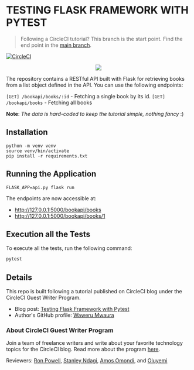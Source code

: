 # TESTING FLASK FRAMEWORK WITH PYTEST

> Following a CircleCI tutorial? This branch is the start point. Find the end point in the [main branch][main-branch].

[![CircleCI](https://dl.circleci.com/status-badge/img/gh/CIRCLECI-GWP/testing-flask-pytest/tree/main.svg?style=svg)](https://dl.circleci.com/status-badge/redirect/gh/CIRCLECI-GWP/testing-flask-pytest/tree/main)

<p align="center"><img src="https://avatars3.githubusercontent.com/u/59034516"></p>

The repository contains a RESTful API built with Flask for retrieving books from a list object defined in the API. You can use the following endpoints:

`[GET] /bookapi/books/:id` - Fetching a single book by its id.
`[GET] /bookapi/books` - Fetching all books

**Note**: <i> The data is hard-coded to keep the tutorial simple, nothing fancy</i> :)

## Installation

```shell
python -m venv venv
source venv/bin/activate
pip install -r requirements.txt
```

## Running the Application

`FLASK_APP=api.py flask run`

The endpoints are now accessible at:

- <http://127.0.0.1:5000/bookapi/books>
- <http://127.0.0.1:5000/bookapi/books/1>

## Execution all the Tests

To execute all the tests, run the following command:

```bash
pytest
```

## Details

This repo is built following a tutorial published on CircleCI blog under the CircleCI Guest Writer Program.

- Blog post: [Testing Flask Framework with Pytest][blog]
- Author's GitHub profile: [Waweru Mwaura][author]

### About CircleCI Guest Writer Program

Join a team of freelance writers and write about your favorite technology topics for the CircleCI blog. Read more about the program [here][gwp-program].

Reviewers: [Ron Powell][ron], [Stanley Ndagi][stan], [Amos Omondi][amos], and [Oluyemi][yemi]

[main-branch]: https://github.com/CIRCLECI-GWP/testing-flask-pytest/tree/main
[blog]: https://circleci.com/blog/testing-flask-framework-with-pytest/
[author]: https://github.com/mwaz
[gwp-program]: https://circle.ci/3ahQxfu
[ron]: https://github.com/ronpowelljr
[stan]: https://github.com/NdagiStanley
[amos]: https://github.com/amos-o
[yemi]: https://github.com/yemiwebby
